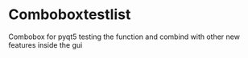 # Comboboxtestlist
Combobox for pyqt5 testing the function and combind with other new features inside the gui 

